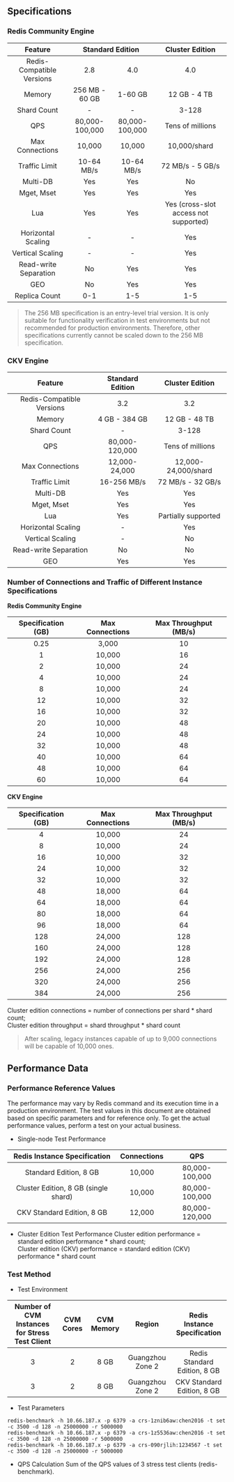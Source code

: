 ## Specifications
### Redis Community Engine
<table>
<thead>
<tr>
<th align="center">Feature</th>
<th colspan="2" >Standard Edition</th>
<th align="center">Cluster Edition</th>
</tr>
</thead>
<tbody><tr>
<td align="center">Redis-Compatible Versions</td>
<td align="center">2.8</td>
<td align="center">4.0</td>
<td align="center">4.0</td>
</tr>
<tr>
<td align="center">Memory</td>
<td align="center">256 MB - 60 GB</td>
<td align="center">1-60 GB</td>
<td align="center">12 GB - 4 TB</td>
</tr>
<tr>
<td align="center">Shard Count</td>
<td align="center">-</td>
<td align="center">-</td>
<td align="center">3-128</td>
</tr>
<tr>
<td align="center">QPS</td>
<td align="center">80,000-100,000</td>
<td align="center">80,000-100,000</td>
<td align="center">Tens of millions</td>
</tr>
<tr>
<td align="center">Max Connections</td>
<td align="center">10,000</td>
<td align="center">10,000</td>
<td align="center">10,000/shard</td>
</tr>
<tr>
<td align="center">Traffic Limit</td>
<td align="center">10-64 MB/s</td>
<td align="center">10-64 MB/s</td>
<td align="center">72 MB/s - 5 GB/s</td>
</tr>
<tr>
<td align="center">Multi-DB</td>
<td align="center">Yes</td>
<td align="center">Yes</td>
<td align="center">No</td>
</tr>
<tr>
<td align="center">Mget, Mset</td>
<td align="center">Yes</td>
<td align="center">Yes</td>
<td align="center">Yes</td>
</tr>
<tr>
<td align="center">Lua</td>
<td align="center">Yes</td>
<td align="center">Yes</td>
<td align="center">Yes (cross-slot access not supported)</td>
</tr>
<tr>
<td align="center">Horizontal Scaling</td>
<td align="center">-</td>
<td align="center">-</td>
<td align="center">Yes</td>
</tr>
<tr>
<td align="center">Vertical Scaling</td>
<td align="center">-</td>
<td align="center">-</td>
<td align="center">Yes</td>
</tr>
<tr>
<td align="center">Read-write Separation</td>
<td align="center">No</td>
<td align="center">Yes</td>
<td align="center">Yes</td>
</tr>
<tr>
<td align="center">GEO</td>
<td align="center">No</td>
<td align="center">Yes</td>
<td align="center">Yes</td>
</tr>
<tr>
<td align="center">Replica Count</td>
<td align="center">0-1</td>
<td align="center">1-5</td>
<td align="center">1-5</td>
</tr>
</tbody></table>

>The 256 MB specification is an entry-level trial version. It is only suitable for functionality verification in test environments but not recommended for production environments. Therefore, other specifications currently cannot be scaled down to the 256 MB specification.

### CKV Engine

| Feature | Standard Edition | Cluster Edition |
| :-------------: | :---------: | :-----------: |
| Redis-Compatible Versions | 3.2       | 3.2         |
| Memory        | 4 GB - 384 GB | 12 GB - 48 TB |
| Shard Count         | -         | 3-128     |
| QPS           |  80,000-120,000    | Tens of millions      |
| Max Connections     |  12,000-24,000    | 12,000-24,000/shard      |
| Traffic Limit           |  16-256 MB/s    | 72 MB/s - 32 GB/s      |
| Multi-DB       |      Yes        |       Yes        |
| Mget, Mset |     Yes     |      Yes      |
| Lua          |      Yes     |     Partially supported     |
| Horizontal Scaling |    -      |       Yes       |
| Vertical Scaling |    -       |    No      |
| Read-write Separation |    No      |    No      |
| GEO |      Yes      |     Yes     |



### Number of Connections and Traffic of Different Instance Specifications
**Redis Community Engine**

| Specification (GB) | Max Connections | Max Throughput (MB/s) |
|  :----------: |  :----------: |  :-------------------: |
| 0.25          | 3,000       | 10                  |
| 1          | 10,000       | 16                  |
| 2          | 10,000       | 24                  |
| 4          | 10,000       | 24                  |
| 8          | 10,000       | 24                  |
| 12         | 10,000       | 32                  |
| 16         | 10,000       | 32                  |
| 20         | 10,000       | 48                  |
| 24         | 10,000       | 48                  |
| 32         | 10,000       | 48                  |
| 40         | 10,000       | 64                  |
| 48         | 10,000       | 64                  |
| 60         | 10,000       | 64                  |

**CKV Engine**

| Specification (GB) | Max Connections | Max Throughput (MB/s) |
|  :----------: |  :----------: |  :-------------------: |
| 4          | 10,000       | 24                  |
| 8          | 10,000       | 24                  |
| 16         | 10,000       | 32                  |
| 24         | 10,000       | 32                  |
| 32         | 10,000       | 32                  |
| 48         | 18,000      | 64                  |
| 64         | 18,000      | 64                  |
| 80         | 18,000      | 64                  |
| 96         | 18,000      | 64                  |
| 128        | 24,000      | 128                 |
| 160        | 24,000      | 128                 |
| 192        | 24,000      | 128                 |
| 256        | 24,000      | 256                 |
| 320        | 24,000      | 256                 |
| 384        | 24,000      | 256                 |

Cluster edition connections = number of connections per shard * shard count;  
Cluster edition throughput = shard throughput * shard count
>After scaling, legacy instances capable of up to 9,000 connections will be capable of 10,000 ones.

## Performance Data
### Performance Reference Values
The performance may vary by Redis command and its execution time in a production environment. The test values in this document are obtained based on specific parameters and for reference only. To get the actual performance values, perform a test on your actual business.

 - Single-node Test Performance

| Redis Instance Specification | Connections | QPS |
|:---------:|:---------:|:--------:|
| Standard Edition, 8 GB | 10,000 | 80,000-100,000 |
| Cluster Edition, 8 GB (single shard) | 10,000 | 80,000-100,000 |
| CKV Standard Edition, 8 GB|  12,000    |   80,000-120,000  |


 - Cluster Edition Test Performance
   Cluster edition performance = standard edition performance * shard count;  
   Cluster edition (CKV) performance = standard edition (CKV) performance * shard count


### Test Method

 - Test Environment

| Number of CVM Instances for Stress Test Client | CVM Cores | CVM Memory | Region | Redis Instance Specification |
|:---------:|:---------:|:---------:|:---------:|:---------:|
| 3 | 2 | 8 GB | Guangzhou Zone 2 | Redis Standard Edition, 8 GB |
| 3 | 2 |8 GB | Guangzhou Zone 2 | CKV Standard Edition, 8 GB |


 - Test Parameters
 ```
redis-benchmark -h 10.66.187.x -p 6379 -a crs-1znib6aw:chen2016 -t set -c 3500 -d 128 -n 25000000 -r 5000000
redis-benchmark -h 10.66.187.x -p 6379 -a crs-1z5536aw:chen2016 -t set -c 3500 -d 128 -n 25000000 -r 5000000
redis-benchmark -h 10.66.187.x -p 6379 -a crs-090rjlih:1234567 -t set -c 3500 -d 128 -n 25000000 -r 5000000
 ```
 - QPS Calculation
Sum of the QPS values of 3 stress test clients (redis-benchmark).


